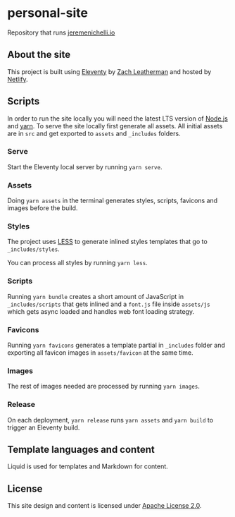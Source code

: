 # personal-site

Repository that runs [jeremenichelli.io](jeremenichelli.io)

## About the site

This project is built using [Eleventy](//11ty.com) by [Zach Leatherman](//github.com/zachleat) and hosted by [Netlify](//netlify.com).

## Scripts

In order to run the site locally you will need the latest LTS version of [Node.js](https://nodejs.org) and [yarn](//yarnpkg.com). To serve the site locally first generate all assets. All initial assets are in `src` and get exported to `assets` and `_includes` folders.

### Serve

Start the Eleventy local server by running `yarn serve`.

### Assets

Doing `yarn assets` in the terminal generates styles, scripts, favicons and images before the build.

### Styles

The project uses [LESS](//lesscss.org) to generate inlined styles templates that go to `_includes/styles`.

You can process all styles by running `yarn less`.

### Scripts

Running `yarn bundle` creates a short amount of JavaScript in `_includes/scripts` that gets inlined and a `font.js` file inside `assets/js` which gets async loaded and handles web font loading strategy.

### Favicons

Running `yarn favicons` generates a template partial in `_includes` folder and exporting all favicon images in `assets/favicon` at the same time.

### Images

The rest of images needed are processed by running `yarn images`.

### Release

On each deployment, `yarn release` runs `yarn assets` and `yarn build` to trigger an Eleventy build.

## Template languages and content

Liquid is used for templates and Markdown for content.

## License

This site design and content is licensed under [Apache License 2.0](https://choosealicense.com/licenses/apache-2.0/).
